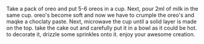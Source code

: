 Take a pack of oreo and put 5-6 oreos in a cup.
Next, pour 2ml of milk in the same cup.
oreo's become soft and now we have to crumple the oreo's and maqke a choclaty paste.
Next, microwave the cup until a solid layer is made on the top.
take the cake out and carefully put it in a bowl as it could be hot.
to decorate it, drizzle some sprinkles onto it.
enjoy your awesome creation.
